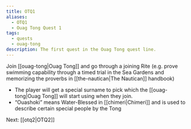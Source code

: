 ```yaml
---
title: OTQ1
aliases:
  - OTQ1
  - Ouag Tong Quest 1
tags:
  - quests
  - ouag-tong
description: The first quest in the Ouag Tong quest line.
---
```

Join [[ouag-tong|Ouag Tong]] and go through a joining Rite (e.g. prove swimming capability through a timed trial in the Sea Gardens and memorizing the proverbs in [[the-nautican|The Nautican]] handbook)

- The player will get a special surname to pick which the [[ouag-tong|Ouag Tong]] will start using when they join.
- “Ouashoki” means Water-Blessed in [[chimeri|Chimeri]] and is used to describe certain special people by the Tong

 Next: [[otq2|OTQ2]]